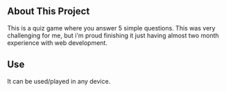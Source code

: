 
<h2>About This Project</h2>
This is a quiz game where you answer 5 simple questions. 
This was very challenging for me, but i'm proud finishing it just having almost two month experience with web development.

<h2>Use</h2>
It can be used/played in any device.

